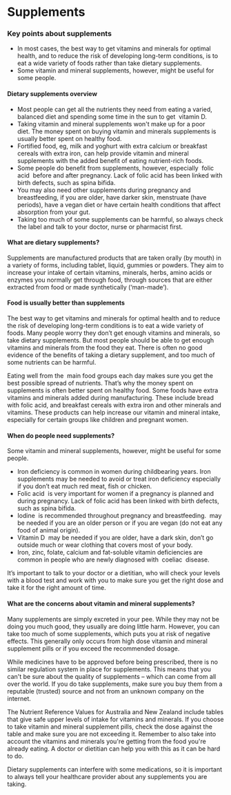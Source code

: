 # Supplements

### Key points about supplements

- In most cases, the best way to get vitamins and minerals for optimal health, and to reduce the risk of developing long-term conditions, is to eat a wide variety of foods rather than take dietary supplements.
- Some vitamin and mineral supplements, however, might be useful for some people.

#### Dietary supplements overview

- Most people can get all the nutrients they need from eating a varied, balanced diet and spending some time in the sun to get  vitamin D.
- Taking vitamin and mineral supplements won't make up for a poor diet. The money spent on buying vitamin and minerals supplements is usually better spent on healthy food.
- Fortified food, eg, milk and yoghurt with extra calcium or breakfast cereals with extra iron, can help provide vitamin and mineral supplements with the added benefit of eating nutrient-rich foods.
- Some people do benefit from supplements, however, especially  folic acid
   before and after pregnancy. Lack of folic acid has been linked with birth defects, such as spina bifida.
- You may also need other supplements during pregnancy and breastfeeding, if you are older, have darker skin, menstruate (have periods), have a vegan diet or have certain health conditions that affect absorption from your gut.
- Taking too much of some supplements can be harmful, so always check the label and talk to your doctor, nurse or pharmacist first.

#### What are dietary supplements?

Supplements are manufactured products that are taken orally (by mouth) in a variety of forms, including tablet, liquid, gummies or powders. They aim to increase your intake of certain vitamins, minerals, herbs, amino acids or enzymes you normally get through food, through sources that are either extracted from food or made synthetically (‘man-made’).

#### Food is usually better than supplements

The best way to get vitamins and minerals for optimal health and to reduce the risk of developing long-term conditions is to eat a wide variety of foods. Many people worry they don’t get enough vitamins and minerals, so take dietary supplements. But most people should be able to get enough vitamins and minerals from the food they eat. There is often no good evidence of the benefits of taking a dietary supplement, and too much of some nutrients can be harmful.

Eating well from the  main food groups
each day makes sure you get the best possible spread of nutrients. That’s why the money spent on supplements is often better spent on healthy food. Some foods have extra vitamins and minerals added
during manufacturing. These include bread with folic acid, and breakfast cereals with extra iron and other minerals and vitamins. These products can help increase our vitamin and mineral intake, especially for certain groups like children and pregnant women.

#### When do people need supplements?

Some vitamin and mineral supplements, however, might be useful for some people.

- Iron deficiency
  is common in women during childbearing years. Iron supplements
  may be needed to avoid or treat iron deficiency especially if you don’t eat much red meat, fish or chicken.
- Folic acid
   is very important for women if a pregnancy is planned and during pregnancy. Lack of folic acid has been linked with birth defects, such as spina bifida.
- Iodine
   is recommended throughout pregnancy and breastfeeding.
   may be needed if you are an older person or if you are vegan (do not eat any food of animal origin).
- Vitamin D
   may be needed if you are older, have a dark skin, don’t go outside much or wear clothing that covers most of your body.
- Iron, zinc, folate, calcium and fat-soluble vitamin deficiencies are common in people who are newly diagnosed with  coeliac
   disease.

It’s important to talk to your doctor or a dietitian, who will check your levels with a blood test and work with you to make sure you get the right dose and take it for the right amount of time.

#### What are the concerns about vitamin and mineral supplements?

Many supplements are simply excreted in your pee. While they may not be doing you much good, they usually are doing little harm. However, you can take too much of some supplements, which puts you at risk of negative effects. This generally only occurs from high dose vitamin and mineral supplement pills or if you exceed the recommended dosage.

While medicines have to be approved before being prescribed, there is no similar regulation system in place for supplements. This means that you can't be sure about the quality of supplements – which can come from all over the world. If you do take supplements, make sure you buy them from a reputable (trusted) source and not from an unknown company on the internet.

The Nutrient Reference Values for Australia and New Zealand
include tables that give safe upper levels of intake for vitamins and minerals. If you choose to take vitamin and mineral supplement pills, check the dose against the table and make sure you are not exceeding it. Remember to also take into account the vitamins and minerals you're getting from the food you're already eating. A doctor or dietitian can help you with this as it can be hard to do.

Dietary supplements can interfere with some medications, so it is important to always tell your healthcare provider about any supplements you are taking.
